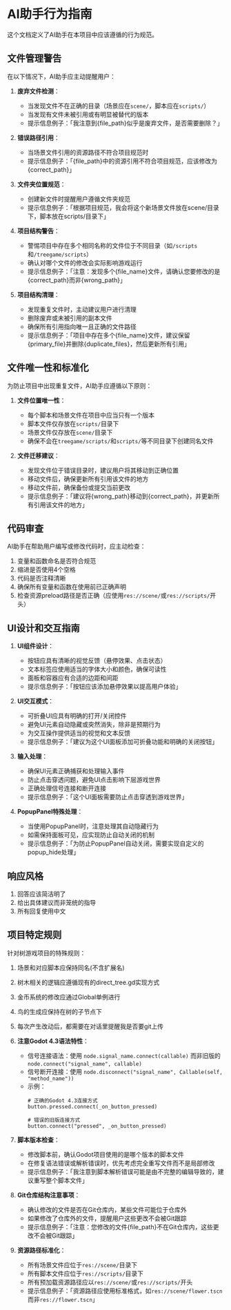 # AI助手行为指南

这个文档定义了AI助手在本项目中应该遵循的行为规范。

## 文件管理警告

在以下情况下，AI助手应主动提醒用户：

1. **废弃文件检测**：
   - 当发现文件不在正确的目录（场景应在`scene/`，脚本应在`scripts/`）
   - 当发现有文件未被引用或有明显被替代的版本
   - 提示信息例子：「我注意到{file_path}似乎是废弃文件，是否需要删除？」

2. **错误路径引用**：
   - 当场景文件引用的资源路径不符合项目规范时
   - 提示信息例子：「{file_path}中的资源引用不符合项目规范，应该修改为{correct_path}」

3. **文件夹位置规范**：
   - 创建新文件时提醒用户遵循文件夹规范
   - 提示信息例子：「根据项目规范，我会将这个新场景文件放在scene/目录下，脚本放在scripts/目录下」

4. **项目结构警告**：
   - 警惕项目中存在多个相同名称的文件位于不同目录（如`/scripts`和`/treegame/scripts`）
   - 确认对哪个文件的修改会实际影响游戏运行
   - 提示信息例子：「注意：发现多个{file_name}文件，请确认您要修改的是{correct_path}而非{wrong_path}」

5. **项目结构清理**：
   - 发现重复文件时，主动建议用户进行清理
   - 删除废弃或未被引用的副本文件
   - 确保所有引用指向唯一且正确的文件路径
   - 提示信息例子：「项目中存在多个{file_name}文件，建议保留{primary_file}并删除{duplicate_files}，然后更新所有引用」

## 文件唯一性和标准化

为防止项目中出现重复文件，AI助手应遵循以下原则：

1. **文件位置唯一性**：
   - 每个脚本和场景文件在项目中应当只有一个版本
   - 脚本文件仅存放在`scripts/`目录下
   - 场景文件仅存放在`scene/`目录下
   - 确保不会在`treegame/scripts/`和`scripts/`等不同目录下创建同名文件

2. **文件迁移建议**：
   - 发现文件位于错误目录时，建议用户将其移动到正确位置
   - 移动文件后，确保更新所有引用该文件的地方
   - 移动文件前，确保备份或提交当前更改
   - 提示信息例子：「建议将{wrong_path}移动到{correct_path}，并更新所有引用该文件的地方」

## 代码审查

AI助手在帮助用户编写或修改代码时，应主动检查：

1. 变量和函数命名是否符合规范
2. 缩进是否使用4个空格
3. 代码是否注释清晰
4. 确保所有变量和函数在使用前已正确声明
5. 检查资源preload路径是否正确（应使用`res://scene/`或`res://scripts/`开头）

## UI设计和交互指南

1. **UI组件设计**：
   - 按钮应具有清晰的视觉反馈（悬停效果、点击状态）
   - 文本标签应使用适当的字体大小和颜色，确保可读性
   - 面板和容器应有合适的边距和间距
   - 提示信息例子：「按钮应该添加悬停效果以提高用户体验」

2. **UI交互模式**：
   - 可折叠UI应具有明确的打开/关闭控件
   - 避免UI元素自动隐藏或突然消失，除非是预期行为
   - 为交互操作提供适当的视觉和文本反馈
   - 提示信息例子：「建议为这个UI面板添加可折叠功能和明确的关闭按钮」

3. **输入处理**：
   - 确保UI元素正确捕获和处理输入事件
   - 防止点击穿透问题，避免UI点击影响下层游戏世界
   - 正确处理信号连接和断开连接
   - 提示信息例子：「这个UI面板需要防止点击穿透到游戏世界」

4. **PopupPanel特殊处理**：
   - 当使用PopupPanel时，注意处理其自动隐藏行为
   - 如需保持面板可见，应实现防止自动关闭的机制
   - 提示信息例子：「为防止PopupPanel自动关闭，需要实现自定义的popup_hide处理」

## 响应风格

1. 回答应该简洁明了
2. 给出具体建议而非笼统的指导
3. 所有回复使用中文

## 项目特定规则

针对树游戏项目的特殊规则：

1. 场景和对应脚本应保持同名(不含扩展名)
2. 树木相关的逻辑应遵循现有的direct_tree.gd实现方式
3. 金币系统的修改应通过Global单例进行
4. 鸟的生成应保持在树的子节点下 
5. 每次产生改动后，都需要在对话里提醒我是否要git上传
6. **注意Godot 4.3语法特性**：
   - 信号连接语法：使用 `node.signal_name.connect(callable)` 而非旧版的 `node.connect("signal_name", callable)`
   - 信号断开连接：使用 `node.disconnect("signal_name", Callable(self, "method_name"))` 
   - 示例：
	 ```gdscript
	 # 正确的Godot 4.3连接方式
	 button.pressed.connect(_on_button_pressed)
	 
	 # 错误的旧版连接方式
	 button.connect("pressed", _on_button_pressed)
	 ```
7. **脚本版本检查**：
   - 修改脚本前，确认Godot项目使用的是哪个版本的脚本文件
   - 在修复语法错误或解析错误时，优先考虑完全重写文件而不是局部修改
   - 提示信息例子：「我注意到脚本解析错误可能是由不完整的编辑导致的，建议重写整个脚本文件」

8. **Git仓库结构注意事项**：
   - 确认修改的文件是否在Git仓库内，某些文件可能位于仓库外
   - 如果修改了仓库外的文件，提醒用户这些更改不会被Git跟踪
   - 提示信息例子：「注意：您修改的文件{file_path}不在Git仓库内，这些更改不会被Git跟踪」

9. **资源路径标准化**：
   - 所有场景文件应位于`res://scene/`目录下
   - 所有脚本文件应位于`res://scripts/`目录下
   - 所有预加载资源路径应以`res://scene/`或`res://scripts/`开头
   - 提示信息例子：「资源路径应使用标准格式，如`res://scene/flower.tscn`而非`res://flower.tscn`」
